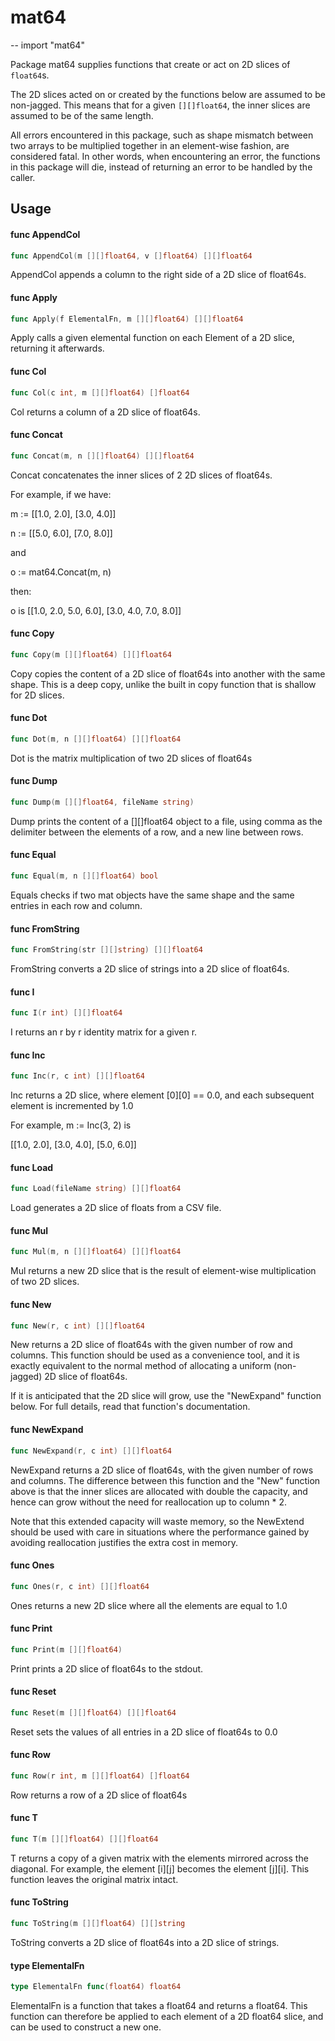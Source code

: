 # mat64
--
    import "mat64"

Package mat64 supplies functions that create or act on 2D slices of `float64`s.

The 2D slices acted on or created by the functions below are assumed to be
non-jagged. This means that for a given `[][]float64`, the inner slices are
assumed to be of the same length.

All errors encountered in this package, such as shape mismatch between two
arrays to be multiplied together in an element-wise fashion, are considered
fatal. In other words, when encountering an error, the functions in this package
will die, instead of returning an error to be handled by the caller.

## Usage

#### func  AppendCol

```go
func AppendCol(m [][]float64, v []float64) [][]float64
```
AppendCol appends a column to the right side of a 2D slice of float64s.

#### func  Apply

```go
func Apply(f ElementalFn, m [][]float64) [][]float64
```
Apply calls a given elemental function on each Element of a 2D slice, returning
it afterwards.

#### func  Col

```go
func Col(c int, m [][]float64) []float64
```
Col returns a column of a 2D slice of float64s.

#### func  Concat

```go
func Concat(m, n [][]float64) [][]float64
```
Concat concatenates the inner slices of 2 2D slices of float64s.

For example, if we have:

m := [[1.0, 2.0], [3.0, 4.0]]

n := [[5.0, 6.0], [7.0, 8.0]]

and

o := mat64.Concat(m, n)

then:

o is [[1.0, 2.0, 5.0, 6.0], [3.0, 4.0, 7.0, 8.0]]

#### func  Copy

```go
func Copy(m [][]float64) [][]float64
```
Copy copies the content of a 2D slice of float64s into another with the same
shape. This is a deep copy, unlike the built in copy function that is shallow
for 2D slices.

#### func  Dot

```go
func Dot(m, n [][]float64) [][]float64
```
Dot is the matrix multiplication of two 2D slices of float64s

#### func  Dump

```go
func Dump(m [][]float64, fileName string)
```
Dump prints the content of a [][]float64 object to a file, using comma as the
delimiter between the elements of a row, and a new line between rows.

#### func  Equal

```go
func Equal(m, n [][]float64) bool
```
Equals checks if two mat objects have the same shape and the same entries in
each row and column.

#### func  FromString

```go
func FromString(str [][]string) [][]float64
```
FromString converts a 2D slice of strings into a 2D slice of float64s.

#### func  I

```go
func I(r int) [][]float64
```
I returns an r by r identity matrix for a given r.

#### func  Inc

```go
func Inc(r, c int) [][]float64
```
Inc returns a 2D slice, where element [0][0] == 0.0, and each subsequent element
is incremented by 1.0

For example, m := Inc(3, 2) is

[[1.0, 2.0], [3.0, 4.0], [5.0, 6.0]]

#### func  Load

```go
func Load(fileName string) [][]float64
```
Load generates a 2D slice of floats from a CSV file.

#### func  Mul

```go
func Mul(m, n [][]float64) [][]float64
```
Mul returns a new 2D slice that is the result of element-wise multiplication of
two 2D slices.

#### func  New

```go
func New(r, c int) [][]float64
```
New returns a 2D slice of float64s with the given number of row and columns.
This function should be used as a convenience tool, and it is exactly equivalent
to the normal method of allocating a uniform (non-jagged) 2D slice of float64s.

If it is anticipated that the 2D slice will grow, use the "NewExpand" function
below. For full details, read that function's documentation.

#### func  NewExpand

```go
func NewExpand(r, c int) [][]float64
```
NewExpand returns a 2D slice of float64s, with the given number of rows and
columns. The difference between this function and the "New" function above is
that the inner slices are allocated with double the capacity, and hence can grow
without the need for reallocation up to column * 2.

Note that this extended capacity will waste memory, so the NewExtend should be
used with care in situations where the performance gained by avoiding
reallocation justifies the extra cost in memory.

#### func  Ones

```go
func Ones(r, c int) [][]float64
```
Ones returns a new 2D slice where all the elements are equal to 1.0

#### func  Print

```go
func Print(m [][]float64)
```
Print prints a 2D slice of float64s to the stdout.

#### func  Reset

```go
func Reset(m [][]float64) [][]float64
```
Reset sets the values of all entries in a 2D slice of float64s to 0.0

#### func  Row

```go
func Row(r int, m [][]float64) []float64
```
Row returns a row of a 2D slice of float64s

#### func  T

```go
func T(m [][]float64) [][]float64
```
T returns a copy of a given matrix with the elements mirrored across the
diagonal. For example, the element [i][j] becomes the element [j][i]. This
function leaves the original matrix intact.

#### func  ToString

```go
func ToString(m [][]float64) [][]string
```
ToString converts a 2D slice of float64s into a 2D slice of strings.

#### type ElementalFn

```go
type ElementalFn func(float64) float64
```

ElementalFn is a function that takes a float64 and returns a float64. This
function can therefore be applied to each element of a 2D float64 slice, and can
be used to construct a new one.
